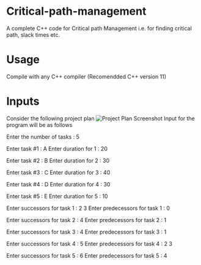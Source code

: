 # Critical-path-management
A complete C++ code for Critical path Management i.e. for finding critical path, slack times etc.

# Usage
Compile with any C++ compiler (Recomendded C++ version 11)

# Inputs
Consider the following project plan
![Project Plan Screenshot](https://www.dropbox.com/s/kvr12opjc4uw61y/Screenshot%20from%202016-08-21%2000%3A12%3A28.png?dl=0)
Input for the program will be as follows

Enter the number of tasks : 5

Enter task #1 : A
Enter duration for 1 : 20

Enter task #2 : B
Enter duration for 2 : 30

Enter task #3 : C
Enter duration for 3 : 40

Enter task #4 : D
Enter duration for 4 : 30

Enter task #5 : E
Enter duration for 5 : 10

Enter successors for task 1 : 2 3
Enter predecessors for task 1 : 0

Enter successors for task 2 : 4
Enter predecessors for task 2 : 1

Enter successors for task 3 : 4
Enter predecessors for task 3 : 1

Enter successors for task 4 : 5
Enter predecessors for task 4 : 2 3

Enter successors for task 5 : 6
Enter predecessors for task 5 : 4

